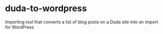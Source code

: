 # duda-to-wordpress
Importing tool that converts a list of blog posts on a Duda site into an import for WordPress

